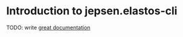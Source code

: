 # Introduction to jepsen.elastos-cli

TODO: write [great documentation](http://jacobian.org/writing/what-to-write/)
